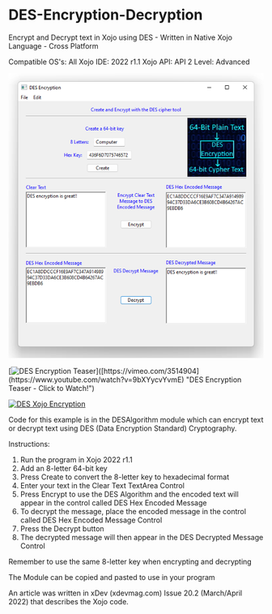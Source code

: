 # DES-Encryption-Decryption
Encrypt and Decrypt text in Xojo using DES - Written in Native Xojo Language - Cross Platform

Compatible OS's: All
Xojo IDE: 2022 r1.1
Xojo API: API 2
Level: Advanced

![](https://github.com/eugenedakin/DES-Encryption-Decryption/blob/main/DESScreenGrab.png)

[![DES Encryption Teaser]([http://i.imgur.com/7YTMFQp.png](https://imgur.com/rfSbEkc))]([https://vimeo.com/3514904](https://www.youtube.com/watch?v=9bXYycvYvmE) "DES Encryption Teaser - Click to Watch!")

[![DES Xojo Encryption]([https://github.com/eugenedakin/DES-Encryption-Decryption/blob/main/DESScreenGrab.png)]( https://www.youtube.com/watch?v=9bXYycvYvmE "DES Xojo Encryption")



Code for this example is in the DESAlgorithm module which can encrypt text or decrypt text using DES (Data Encryption Standard) Cryptography. 

Instructions:
1) Run the program in Xojo 2022 r1.1
2) Add an 8-letter 64-bit key
3) Press Create to convert the 8-letter key to hexadecimal format
4) Enter your text in the Clear Text TextArea Control
5) Press Encrypt to use the DES Algorithm and the encoded text will appear in the control called DES Hex Encoded Message
6) To decrypt the message, place the encoded message in the control called DES Hex Encoded Message Control
7) Press the Decrypt button
8) The decrypted message will then appear in the DES Decrypted Message Control

Remember to use the same 8-letter key when encrypting and decrypting

The Module can be copied and pasted to use in your program

An article was written in xDev (xdevmag.com) Issue 20.2 (March/April 2022) that describes the Xojo code.
